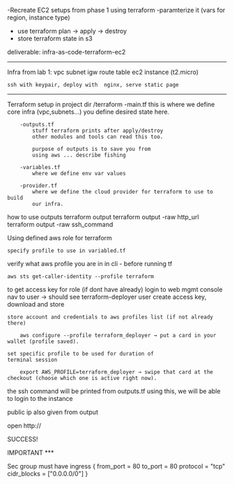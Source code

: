 -Recreate EC2 setups from phase 1 using terraform
-paramterize it (vars for region, instance type)
- use terraform plan -> apply -> destroy
- store terraform state in s3

deliverable:
    infra-as-code-terraform-ec2




-----------------------------------------
Infra from lab 1:
    vpc
    subnet
    igw
    route table
    ec2 instance (t2.micro)

    ssh with keypair, deploy with  nginx, serve static page

----------------------------------------

Terraform setup in project dir
    /terraform
        -main.tf 
            this is where we define core infra (vpc,subnets...)
            you define desired state here.

        -outputs.tf 
            stuff terraform prints after apply/destroy
            other modules and tools can read this too.
            
            purpose of outputs is to save you from 
            using aws ... describe fishing

        -variables.tf
            where we define env var values

        -provider.tf
            where we define the cloud provider for terraform to use to build
            our infra.



how to use outputs
    terraform output
    terraform output -raw http_url
    terraform output -raw ssh_command



Using defined aws role for terraform

    specify profile to use in variabled.tf


verify what aws profile you are in in cli - before running tf

    aws sts get-caller-identity --profile terraform


to get access key for role (if dont have already)
    login to web mgmt console
    nav to user -> should see terraform-deployer user
    create access key, download and store


    store account and credentials to aws profiles list (if not already there)
    
        aws configure --profile terraform_deployer → put a card in your wallet (profile saved).

    set specific profile to be used for duration of 
    terminal session

        export AWS_PROFILE=terraform_deployer → swipe that card at the checkout (choose which one is active right now).



the ssh command will be printed from outputs.tf
using this, we will be able to login to the instance

public ip also given from output

open http:// <that ip or DNS>


SUCCESS!


IMPORTANT ***

Sec group must have 
    ingress {
        from_port   = 80
        to_port     = 80
        protocol    = "tcp"
        cidr_blocks = ["0.0.0.0/0"]
    }

